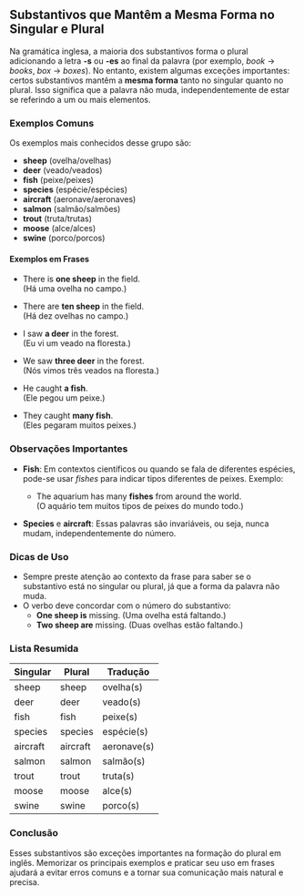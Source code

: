 
## Substantivos que Mantêm a Mesma Forma no Singular e Plural

Na gramática inglesa, a maioria dos substantivos forma o plural adicionando a letra **-s** ou **-es** ao final da palavra (por exemplo, *book* → *books*, *box* → *boxes*). No entanto, existem algumas exceções importantes: certos substantivos mantêm a **mesma forma** tanto no singular quanto no plural. Isso significa que a palavra não muda, independentemente de estar se referindo a um ou mais elementos.

### Exemplos Comuns

Os exemplos mais conhecidos desse grupo são:

- **sheep** (ovelha/ovelhas)
- **deer** (veado/veados)
- **fish** (peixe/peixes)
- **species** (espécie/espécies)
- **aircraft** (aeronave/aeronaves)
- **salmon** (salmão/salmões)
- **trout** (truta/trutas)
- **moose** (alce/alces)
- **swine** (porco/porcos)

#### Exemplos em Frases

- There is **one sheep** in the field.  
  (Há uma ovelha no campo.)
- There are **ten sheep** in the field.  
  (Há dez ovelhas no campo.)

- I saw **a deer** in the forest.  
  (Eu vi um veado na floresta.)
- We saw **three deer** in the forest.  
  (Nós vimos três veados na floresta.)

- He caught **a fish**.  
  (Ele pegou um peixe.)
- They caught **many fish**.  
  (Eles pegaram muitos peixes.)

### Observações Importantes

- **Fish**: Em contextos científicos ou quando se fala de diferentes espécies, pode-se usar *fishes* para indicar tipos diferentes de peixes. Exemplo:  
  - The aquarium has many **fishes** from around the world.  
    (O aquário tem muitos tipos de peixes do mundo todo.)

- **Species** e **aircraft**: Essas palavras são invariáveis, ou seja, nunca mudam, independentemente do número.

### Dicas de Uso

- Sempre preste atenção ao contexto da frase para saber se o substantivo está no singular ou plural, já que a forma da palavra não muda.
- O verbo deve concordar com o número do substantivo:
  - **One sheep is** missing. (Uma ovelha está faltando.)
  - **Two sheep are** missing. (Duas ovelhas estão faltando.)

### Lista Resumida

| Singular | Plural   | Tradução         |
|----------|----------|------------------|
| sheep    | sheep    | ovelha(s)        |
| deer     | deer     | veado(s)         |
| fish     | fish     | peixe(s)         |
| species  | species  | espécie(s)       |
| aircraft | aircraft | aeronave(s)      |
| salmon   | salmon   | salmão(s)        |
| trout    | trout    | truta(s)         |
| moose    | moose    | alce(s)          |
| swine    | swine    | porco(s)         |

### Conclusão

Esses substantivos são exceções importantes na formação do plural em inglês. Memorizar os principais exemplos e praticar seu uso em frases ajudará a evitar erros comuns e a tornar sua comunicação mais natural e precisa.
```
